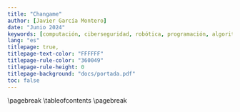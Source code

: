 ```yaml
---
title: "Changame"
author: [Javier García Montero]
date: "Junio 2024"
keywords: [computación, ciberseguridad, robótica, programación, algoritmo, hacking]
lang: "es"
titlepage: true,
titlepage-text-color: "FFFFFF"
titlepage-rule-color: "360049"
titlepage-rule-height: 0
titlepage-background: "docs/portada.pdf"
toc: false
---
```


\pagebreak
\tableofcontents
\pagebreak
